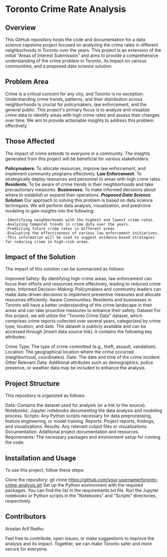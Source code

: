 
# Toronto Crime Rate Analysis
## Overview
This GitHub repository hosts the code and documentation for a data science capstone project focused on analyzing the crime rates in different neighborhoods in Toronto over the years. This project is an extension of the initial "Areas of Interest Submission" and aims to provide a comprehensive understanding of the crime problem in Toronto, its impact on various communities, and a proposed data science solution.

## Problem Area
Crime is a critical concern for any city, and Toronto is no exception. Understanding crime trends, patterns, and their distribution across neighborhoods is crucial for policymakers, law enforcement, and the general public. This project's primary focus is to analyze and visualize crime data to identify areas with high crime rates and assess their changes over time. We aim to provide actionable insights to address this problem effectively.

## Those Affected
The impact of crime extends to everyone in a community. The insights generated from this project will be beneficial for various stakeholders:

<b>Policymakers</b>: To allocate resources, improve law enforcement, and implement community programs effectively.
<b>Law Enforcement</b>: To strategically deploy resources and personnel to areas with high crime rates.
<b>Residents</b>: To be aware of crime trends in their neighborhoods and take precautionary measures.
<b>Businesses</b>: To make informed decisions about where to establish or expand their operations.
<b><i>Proposed Data Science Solution</i></b>
Our approach to solving this problem is based on data science techniques. We will perform data analysis, visualization, and predictive modeling to gain insights into the following:

    -Identifying neighborhoods with the highest and lowest crime rates.
    -Analyzing temporal trends in crime data over the years.
    -Predicting future crime rates in different areas.
    -Evaluating the effectiveness of various law enforcement initiatives.
    -This information will be used to suggest evidence-based strategies for reducing crime in high-risk areas.

## Impact of the Solution
The impact of this solution can be summarized as follows:

Improved Safety: By identifying high-crime areas, law enforcement can focus their efforts and resources more effectively, leading to reduced crime rates.
Informed Decision-Making: Policymakers and community leaders can make data-driven decisions to implement preventive measures and allocate resources efficiently.
Aware Communities: Residents and businesses in Toronto will have a better understanding of the crime landscape in their areas and can take proactive measures to enhance their safety.
Dataset
For this project, we will utilize the "Toronto Crime Data" dataset, which comprises crime reports collected over several years, categorized by crime type, location, and date. The dataset is publicly available and can be accessed through [insert data source link]. It contains the following key attributes:

Crime Type: The type of crime committed (e.g., theft, assault, vandalism).
Location: The geographical location where the crime occurred (neighborhood, coordinates).
Date: The date and time of the crime incident.
Other Relevant Data: Additional attributes such as demographics, police presence, or weather data may be included to enhance the analysis.
## Project Structure
This repository is organized as follows:

Data: Contains the dataset used for analysis (or a link to the source).
Notebooks: Jupyter notebooks documenting the data analysis and modeling process.
Scripts: Any Python scripts necessary for data preprocessing, feature engineering, or model training.
Reports: Project reports, findings, and visualizations.
Results: Any relevant output files or visualizations.
Documentation: Additional project documentation and resources.
Requirements: The necessary packages and environment setup for running the code.

## Installation and Usage
To use this project, follow these steps:

Clone the repository: git clone https://github.com/your-username/toronto-crime-analysis.git
Set up the Python environment with the required packages. You can find the list in the requirements.txt file.
Run the Jupyter notebooks or Python scripts in the "Notebooks" and "Scripts" directories, respectively.
## Contributors
Arsalan Arif Radhu

Feel free to contribute, open issues, or make suggestions to improve the analysis and its impact. Together, we can make Toronto safer and more secure for everyone.
  